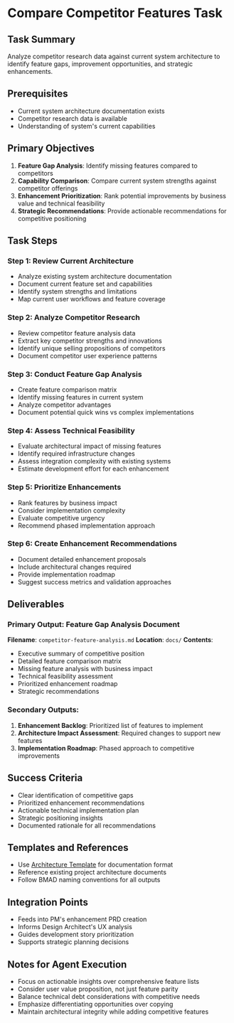 # Compare Competitor Features Task

## Task Summary
Analyze competitor research data against current system architecture to identify feature gaps, improvement opportunities, and strategic enhancements.

## Prerequisites
- Current system architecture documentation exists
- Competitor research data is available
- Understanding of system's current capabilities

## Primary Objectives
1. **Feature Gap Analysis**: Identify missing features compared to competitors
2. **Capability Comparison**: Compare current system strengths against competitor offerings
3. **Enhancement Prioritization**: Rank potential improvements by business value and technical feasibility
4. **Strategic Recommendations**: Provide actionable recommendations for competitive positioning

## Task Steps

### Step 1: Review Current Architecture
- Analyze existing system architecture documentation
- Document current feature set and capabilities
- Identify system strengths and limitations
- Map current user workflows and feature coverage

### Step 2: Analyze Competitor Research
- Review competitor feature analysis data
- Extract key competitor strengths and innovations
- Identify unique selling propositions of competitors
- Document competitor user experience patterns

### Step 3: Conduct Feature Gap Analysis
- Create feature comparison matrix
- Identify missing features in current system
- Analyze competitor advantages
- Document potential quick wins vs complex implementations

### Step 4: Assess Technical Feasibility
- Evaluate architectural impact of missing features
- Identify required infrastructure changes
- Assess integration complexity with existing systems
- Estimate development effort for each enhancement

### Step 5: Prioritize Enhancements
- Rank features by business impact
- Consider implementation complexity
- Evaluate competitive urgency
- Recommend phased implementation approach

### Step 6: Create Enhancement Recommendations
- Document detailed enhancement proposals
- Include architectural changes required
- Provide implementation roadmap
- Suggest success metrics and validation approaches

## Deliverables

### Primary Output: Feature Gap Analysis Document
**Filename**: `competitor-feature-analysis.md`
**Location**: `docs/`
**Contents**:
- Executive summary of competitive position
- Detailed feature comparison matrix
- Missing feature analysis with business impact
- Technical feasibility assessment
- Prioritized enhancement roadmap
- Strategic recommendations

### Secondary Outputs:
1. **Enhancement Backlog**: Prioritized list of features to implement
2. **Architecture Impact Assessment**: Required changes to support new features
3. **Implementation Roadmap**: Phased approach to competitive improvements

## Success Criteria
- Clear identification of competitive gaps
- Prioritized enhancement recommendations
- Actionable technical implementation plan
- Strategic positioning insights
- Documented rationale for all recommendations

## Templates and References
- Use [Architecture Template](../templates/architecture-tmpl.md) for documentation format
- Reference existing project architecture documents
- Follow BMAD naming conventions for all outputs

## Integration Points
- Feeds into PM's enhancement PRD creation
- Informs Design Architect's UX analysis
- Guides development story prioritization
- Supports strategic planning decisions

## Notes for Agent Execution
- Focus on actionable insights over comprehensive feature lists
- Consider user value proposition, not just feature parity
- Balance technical debt considerations with competitive needs
- Emphasize differentiating opportunities over copying
- Maintain architectural integrity while adding competitive features